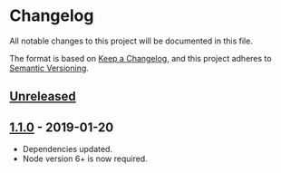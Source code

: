 # Changelog
All notable changes to this project will be documented in this file.

The format is based on [Keep a Changelog](https://keepachangelog.com/en/1.0.0/),
and this project adheres to [Semantic Versioning](https://semver.org/spec/v2.0.0.html).

## [Unreleased]

## [1.1.0] - 2019-01-20
- Dependencies updated.
- Node version 6+ is now required.

[Unreleased]: https://github.com/elliot-nelson/advzip-bin/compare/v1.1.0...HEAD
[1.1.0]: https://github.com/elliot-nelson/advzip-bin/compare/v1.0.0...v1.1.0
